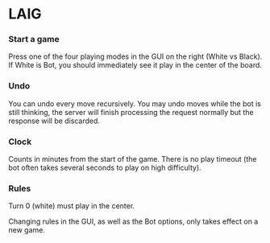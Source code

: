 # LAIG

### Start a game

Press one of the four playing modes in the GUI on the right (White vs Black).
If White is Bot, you should immediately see it play in the center of the board.

### Undo

You can undo every move recursively. You may undo moves while the bot is still thinking,
the server will finish processing the request normally but the response will be discarded.

### Clock

Counts in minutes from the start of the game. There is no play timeout (the bot often
takes several seconds to play on high difficulty).

### Rules

Turn 0 (white) must play in the center.

Changing rules in the GUI, as well as the Bot options, only takes effect on a new game.
